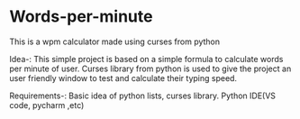 # Words-per-minute
This is a wpm calculator made using curses from python

Idea-:
  This simple project is based on a simple formula to calculate words per minute of user. Curses library from python is used to give the project an user friendly window to
  test and calculate their typing speed.

Requirements-:
  Basic idea of python lists, curses library.
  Python IDE(VS code, pycharm ,etc)

